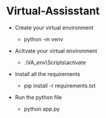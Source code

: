 # Virtual-Assisstant
- Create your virtual environment
   - python -m venv <name of your virtual environment say VA_env>
      
- Acitvate your virtual environment
   - .\VA_env\Scripts\activate
      
- Install all the requirements
   - pip install -r requirements.txt
      
- Run the python file
   - python app.py
   
